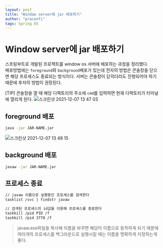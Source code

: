 ```yaml
---
layout: post
title: "Window server에 jar 배포하기"
author: "praconfi"
tags: Spring OS
---
```


# Window server에 jar 배포하기
스프링부트로 개발된 프로젝트를 window os 서버에 배포하는 과정을 정리했다.  
배포방법에는 `foreground`와 `background`배포가 있는데 전자의 방법은 콘솔창을 닫으면 해당 프로세스도 종료되는 방식이다. 서버는 콘솔창이 닫히더라도 진행되어야 하기 때문에 후자의 방법이 권장된다.

[TIP] 콘솔창을 열 때 해당 디렉토리의 주소에 `cmd`를 입력하면 현재 디렉토리가 터미널에 열리게 된다.
![스크린샷 2021-12-07 13 47 03](https://user-images.githubusercontent.com/64571546/145666593-bc3231b0-e0f8-4c78-8dd1-ffa30a4a5149.png)
## foreground 배포
```bash
java -jar JAR-NAME.jar
```
![스크린샷 2021-12-07 13 48 15](https://user-images.githubusercontent.com/64571546/145666645-4367f5c6-9876-4107-8755-eb765f131f1e.png)

## background 배포
```bash
javaw -jar JAR-NAME.jar
```
## 프로세스 종료
```bash
// javaw 이름으로 실행중인 프로세스를 검색한다
tasklist /svc | findstr javaw 

// 검색된 프로세스의 id값을 이용해 프로세스를 종료한다
taskkill /pid PID /f
taskkill /pid 3778 /f
```

>javaw.exe파일을 복사해 이름을 바꾸면 해당이 이름으로 동작하게 되기 때문에 여러개의 프로세스를 백그라운드로 실행시킬 때는 이름을 명확하게 지정하는게 좋다.